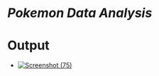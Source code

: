 # *Pokemon Data Analysis*
# Output
- [![Screenshot (75)](https://user-images.githubusercontent.com/68710115/184218601-50a7881b-e47a-4473-83b3-9e752d6543f0.png)](https://public.tableau.com/app/profile/sahil.mahendra.mody/viz/PokemonDataAnalysis_16602227189670/Dashboard1)

